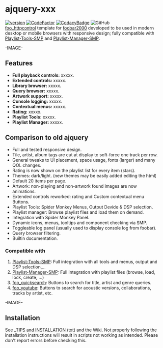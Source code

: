 # ajquery-xxx
[![version][version_badge]][changelog]
[![CodeFactor][codefactor_badge]](https://www.codefactor.io/repository/github/regorxxx/ajquery-xxx/overview/main)
[![CodacyBadge][codacy_badge]](https://www.codacy.com/gh/regorxxx/ajquery-xxx/dashboard?utm_source=github.com&amp;utm_medium=referral&amp;utm_content=regorxxx/ajquery-xxx&amp;utm_campaign=Badge_Grade)
![GitHub](https://img.shields.io/github/license/regorxxx/ajquery-xxx)  
[foo_httpcontrol](https://hydrogenaud.io/index.php/topic,62218.0.html) template for [foobar2000](https://www.foobar2000.org) developed to be used in modern desktop or mobile browsers with responsive design; fully compatible with [Playlist-Tools-SMP](https://github.com/regorxxx/Playlist-Tools-SMP) and [Playlist-Manager-SMP](https://github.com/regorxxx/Playlist-Manager-SMP).

-IMAGE-

## Features
* **Full playback controls:** xxxxx.
* **Extended controls:** xxxxx.
* **Library browser:** xxxxx.
* **Query browser:** xxxxx.
* **Artwork support:** xxxxx.
* **Console logging:** xxxxx.
* **Contextual menus:** xxxxx.
* **Rating:** xxxxx.
* **Playlist Tools:** xxxxx.
* **Playlist Manager:** xxxxx.

## Comparison to old ajquery
* Full and tested responsive design.
* Tile, artist, album tags are cut at display to soft-force one track per row.
* General tweaks to UI placement, space usage, fonts (larger) and many QOL changes.
* Rating is now shown on the playlist list for every item (stars).
* Themes: dark/light. (new themes may be easily added editing the html)
* Default 20 items per page.
* Artwork: non-playing and non-artwork found images are now animations.
* Extended controls reworked: rating and Custom contextual menu Buttons.
* Playlist Tools: Spider Monkey Menus, Output Devide & DSP selection.
* Playlist manager: Browse playlist files and load them on demand.
* Integration with Spider Monkey Panel.
* Dynamic icons, menus, tooltips and component checking via SMP.
* Toggleable log panel (usually used to display console log from foobar).
* Query browser filtering.
* Builtin documentation.

### Compatible with
 1. [Playlist-Tools-SMP](https://github.com/regorxxx/Playlist-Tools-SMP): Full integration with all tools and menus, output and DSP selection,...
 2. [Playlist-Manager-SMP](https://github.com/regorxxx/Playlist-Manager-SMP): Full integration with playlist files (browse, load, lock, create, ...)
 3. [foo_quicksearch](https://www.foobar2000.org/components/view/foo_quicksearch): Buttons to search for title, artist and genre queries.
 4. [foo_youtube](https://fy.3dyd.com/home/): Buttons to search for acoustic versions, collaborations, tracks by artist, etc.

-IMAGE-

## Installation
See [_TIPS and INSTALLATION (txt)](https://github.com/regorxxx/ajquery-xxx/blob/main/_TIPS%20and%20INSTALLATION.txt) and the [Wiki](https://github.com/regorxxx/ajquery-xxx/wiki/Installation).
Not properly following the installation instructions will result in scripts not working as intended. Please don't report errors before checking this.

[changelog]: CHANGELOG.md
[version_badge]: https://img.shields.io/github/release/regorxxx/ajquery-xxx.svg
[codacy_badge]: https://api.codacy.com/project/badge/Grade/e04be28637dd40d99fae7bd92f740677
[codefactor_badge]: https://www.codefactor.io/repository/github/regorxxx/ajquery-xxx/badge/main


